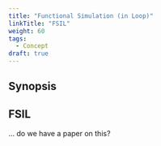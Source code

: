 ```yaml
---
title: "Functional Simulation (in Loop)"
linkTitle: "FSIL"
weight: 60
tags:
  - Concept
draft: true
---
```


## Synopsis


## FSIL

... do we have a paper on this?